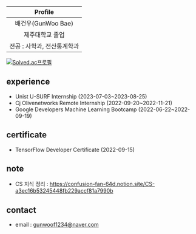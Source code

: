 |Profile|
|:-----:|
|배건우(GunWoo Bae)|
|제주대학교 졸업|
|전공 : 사학과, 전산통계학과|
[![Solved.ac프로필](http://mazassumnida.wtf/api/v2/generate_badge?boj=gunwoof)](https://solved.ac/gunwoof)


## experience
* Unist U-SURF Internship (2023-07-03~2023-08-25)
* Cj Olivenetworks Remote Internship (2022-09-20~2022-11-21)
* Google Developers Machine Learning Bootcamp (2022-06-22~2022-09-19)


## certificate
* TensorFlow Developer Certificate (2022-09-15)
## note
* CS 지식 정리 : https://confusion-fan-64d.notion.site/CS-a3ec16b53245448fb229accf81a7990b
## contact 
* email : gunwoof1234@naver.com


<!--
**gunwoof/gunwoof** is a ✨ _special_ ✨ repository because its `README.md` (this file) appears on your GitHub profile.

Here are some ideas to get you started:

- 🔭 I’m currently working on ...
- 🌱 I’m currently learning ...
- 👯 I’m looking to collaborate on ...
- 🤔 I’m looking for help with ...
- 💬 Ask me about ...
- 📫 How to reach me: ...
- 😄 Pronouns: ...
- ⚡ Fun fact: ...
-->
